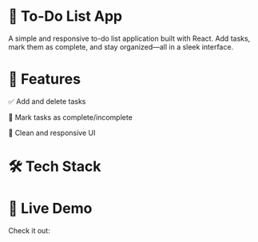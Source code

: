 # 📝 To-Do List App
A simple and responsive to-do list application built with React. Add tasks, mark them as complete, and stay organized—all in a sleek interface.

# 🚀 Features
✅ Add and delete tasks

📌 Mark tasks as complete/incomplete

🎨 Clean and responsive UI

# 🛠️ Tech Stack


# 🔗 Live Demo
Check it out:
